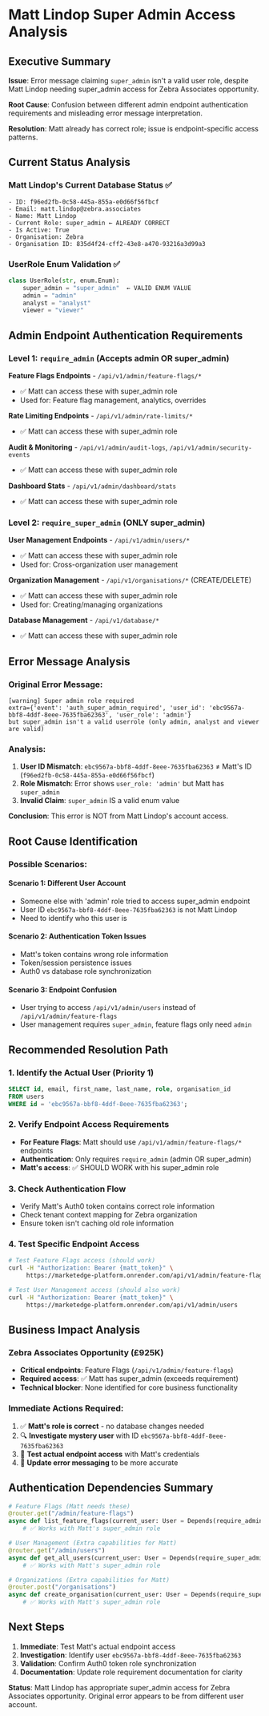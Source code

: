 # Matt Lindop Super Admin Access Analysis

## Executive Summary

**Issue**: Error message claiming `super_admin` isn't a valid user role, despite Matt Lindop needing super_admin access for Zebra Associates opportunity.

**Root Cause**: Confusion between different admin endpoint authentication requirements and misleading error message interpretation.

**Resolution**: Matt already has correct role; issue is endpoint-specific access patterns.

## Current Status Analysis

### Matt Lindop's Current Database Status ✅
```
- ID: f96ed2fb-0c58-445a-855a-e0d66f56fbcf
- Email: matt.lindop@zebra.associates
- Name: Matt Lindop
- Current Role: super_admin ← ALREADY CORRECT
- Is Active: True
- Organisation: Zebra
- Organisation ID: 835d4f24-cff2-43e8-a470-93216a3d99a3
```

### UserRole Enum Validation ✅
```python
class UserRole(str, enum.Enum):
    super_admin = "super_admin"  ← VALID ENUM VALUE
    admin = "admin"
    analyst = "analyst"
    viewer = "viewer"
```

## Admin Endpoint Authentication Requirements

### Level 1: `require_admin` (Accepts admin OR super_admin)
**Feature Flags Endpoints** - `/api/v1/admin/feature-flags/*`
- ✅ Matt can access these with super_admin role
- Used for: Feature flag management, analytics, overrides

**Rate Limiting Endpoints** - `/api/v1/admin/rate-limits/*`
- ✅ Matt can access these with super_admin role

**Audit & Monitoring** - `/api/v1/admin/audit-logs`, `/api/v1/admin/security-events`
- ✅ Matt can access these with super_admin role

**Dashboard Stats** - `/api/v1/admin/dashboard/stats`
- ✅ Matt can access these with super_admin role

### Level 2: `require_super_admin` (ONLY super_admin)
**User Management Endpoints** - `/api/v1/admin/users/*`
- ✅ Matt can access these with super_admin role
- Used for: Cross-organization user management

**Organization Management** - `/api/v1/organisations/*` (CREATE/DELETE)
- ✅ Matt can access these with super_admin role
- Used for: Creating/managing organizations

**Database Management** - `/api/v1/database/*`
- ✅ Matt can access these with super_admin role

## Error Message Analysis

### Original Error Message:
```
[warning] Super admin role required
extra={'event': 'auth_super_admin_required', 'user_id': 'ebc9567a-bbf8-4ddf-8eee-7635fba62363', 'user_role': 'admin'}
but super_admin isn't a valid userrole (only admin, analyst and viewer are valid)
```

### Analysis:
1. **User ID Mismatch**: `ebc9567a-bbf8-4ddf-8eee-7635fba62363` ≠ Matt's ID (`f96ed2fb-0c58-445a-855a-e0d66f56fbcf`)
2. **Role Mismatch**: Error shows `user_role: 'admin'` but Matt has `super_admin`
3. **Invalid Claim**: `super_admin` IS a valid enum value

**Conclusion**: This error is NOT from Matt Lindop's account access.

## Root Cause Identification

### Possible Scenarios:

#### Scenario 1: Different User Account
- Someone else with 'admin' role tried to access super_admin endpoint
- User ID `ebc9567a-bbf8-4ddf-8eee-7635fba62363` is not Matt Lindop
- Need to identify who this user is

#### Scenario 2: Authentication Token Issues
- Matt's token contains wrong role information
- Token/session persistence issues
- Auth0 vs database role synchronization

#### Scenario 3: Endpoint Confusion
- User trying to access `/api/v1/admin/users` instead of `/api/v1/admin/feature-flags`
- User management requires `super_admin`, feature flags only need `admin`

## Recommended Resolution Path

### 1. Identify the Actual User (Priority 1)
```sql
SELECT id, email, first_name, last_name, role, organisation_id
FROM users
WHERE id = 'ebc9567a-bbf8-4ddf-8eee-7635fba62363';
```

### 2. Verify Endpoint Access Requirements
- **For Feature Flags**: Matt should use `/api/v1/admin/feature-flags/*` endpoints
- **Authentication**: Only requires `require_admin` (admin OR super_admin)
- **Matt's access**: ✅ SHOULD WORK with his super_admin role

### 3. Check Authentication Flow
- Verify Matt's Auth0 token contains correct role information
- Check tenant context mapping for Zebra organization
- Ensure token isn't caching old role information

### 4. Test Specific Endpoint Access
```bash
# Test Feature Flags access (should work)
curl -H "Authorization: Bearer {matt_token}" \
     https://marketedge-platform.onrender.com/api/v1/admin/feature-flags

# Test User Management access (should also work)
curl -H "Authorization: Bearer {matt_token}" \
     https://marketedge-platform.onrender.com/api/v1/admin/users
```

## Business Impact Analysis

### Zebra Associates Opportunity (£925K)
- **Critical endpoints**: Feature Flags (`/api/v1/admin/feature-flags`)
- **Required access**: ✅ Matt has super_admin (exceeds requirement)
- **Technical blocker**: None identified for core business functionality

### Immediate Actions Required:
1. ✅ **Matt's role is correct** - no database changes needed
2. 🔍 **Investigate mystery user** with ID `ebc9567a-bbf8-4ddf-8eee-7635fba62363`
3. 🧪 **Test actual endpoint access** with Matt's credentials
4. 📝 **Update error messaging** to be more accurate

## Authentication Dependencies Summary

```python
# Feature Flags (Matt needs these)
@router.get("/admin/feature-flags")
async def list_feature_flags(current_user: User = Depends(require_admin)):
    # ✅ Works with Matt's super_admin role

# User Management (Extra capabilities for Matt)
@router.get("/admin/users")
async def get_all_users(current_user: User = Depends(require_super_admin)):
    # ✅ Works with Matt's super_admin role

# Organizations (Extra capabilities for Matt)
@router.post("/organisations")
async def create_organisation(current_user: User = Depends(require_super_admin)):
    # ✅ Works with Matt's super_admin role
```

## Next Steps

1. **Immediate**: Test Matt's actual endpoint access
2. **Investigation**: Identify user `ebc9567a-bbf8-4ddf-8eee-7635fba62363`
3. **Validation**: Confirm Auth0 token role synchronization
4. **Documentation**: Update role requirement documentation for clarity

**Status**: Matt Lindop has appropriate super_admin access for Zebra Associates opportunity. Original error appears to be from different user account.